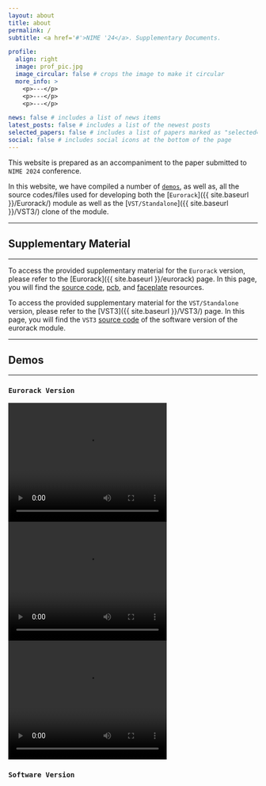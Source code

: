 ```yaml
---
layout: about
title: about
permalink: /
subtitle: <a href='#'>NIME '24</a>. Supplementary Documents.

profile:
  align: right
  image: prof_pic.jpg
  image_circular: false # crops the image to make it circular
  more_info: >
    <p>---</p>
    <p>---</p>
    <p>---</p>

news: false # includes a list of news items
latest_posts: false # includes a list of the newest posts
selected_papers: false # includes a list of papers marked as "selected={true}"
social: false # includes social icons at the bottom of the page
---
```


This website is prepared as an accompaniment to the paper submitted to `NIME 2024` conference. 

In this website, we have compiled a number of [`demos`](), as well as, all the source codes/files used for developing both the [`Eurorack`]({{ site.baseurl }}/Eurorack/) module as well as the [`VST/Standalone`]({{ site.baseurl }}/VST3/) clone of the module.

---
## Supplementary Material
---

To access the provided supplementary material for the `Eurorack` version, please refer to the 
[Eurorack]({{ site.baseurl }}/eurorack) page. In this page, you will find the [source code](), [pcb](),
and [faceplate]() resources.

To access the provided supplementary material for the `VST/Standalone` version, please refer to the 
[VST3]({{ site.baseurl }}/VST3/) page. In this page, you will find the `VST3` [source code]() of the software version of the eurorack module. 

---
## Demos
---

### `Eurorack Version` 

<video width="320" height="240" controls>
  <source src="/assets/video/GT Demo_compressed.mp4" type="video/mp4">
  Your browser does not support the video tag.
</video>


<video width="320" height="240" controls>
  <source src="/assets/video/20230621_112345_compressed.mp4" type="video/mp4">
  Your browser does not support the video tag.
</video>

<video width="320" height="240" controls>
  <source src="/assets/video/20230621_114659_compressed.mp4" type="video/mp4">
  Your browser does not support the video tag.
</video>

### `Software Version`
